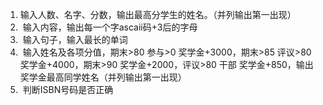 1. ​		输入人数、名字、分数，输出最高分学生的姓名。（并列输出第一出现）
2. ​		输入内容，输出每一个字ascaii码+3后的字母
3. ​		输入句子，输入最长的单词
4. ​		输入姓名及各项分值，期末>80  参与>0  奖学金+3000，期末>85  评议>80  奖学金+4000，期末>90  奖学金+2000，评议>80  干部  奖学金+850，输出奖学金最高同学姓名（并列输出第一出现）
5. ​		判断ISBN号码是否正确

